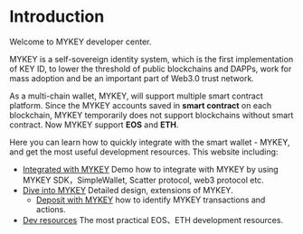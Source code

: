 # Introduction

Welcome to MYKEY developer center.

MYKEY is a self-sovereign identity system, which is the first implementation of KEY ID, to lower the threshold of public blockchains and DAPPs, work for mass adoption and be an important part of Web3.0 trust network.

As a multi-chain wallet, MYKEY, will support multiple smart contract platform. Since the MYKEY accounts saved in **smart contract** on each blockchain, MYKEY temporarily does not support blockchains without smart contract. Now MYKEY support **EOS** and **ETH**.

Here you can learn how to quickly integrate with the smart wallet - MYKEY, and get the most useful development resources. This website including:

* [Integrated with MYKEY](integrate-with-mykey/integration-android/) Demo how to integrate with MYKEY by using MYKEY SDK，SimpleWallet, Scatter protocol, web3 protocol etc.
* [Dive into MYKEY](dive-into-mykey/mykey-on-eos.md) Detailed design, extensions of MYKEY.
  * [Deposit with MYKEY](dive-into-mykey/contracts-deposit/)  how to identify MYKEY transactions and actions.
* [Dev resources](development-resources/eos.md) The most practical EOS、ETH development resources.





